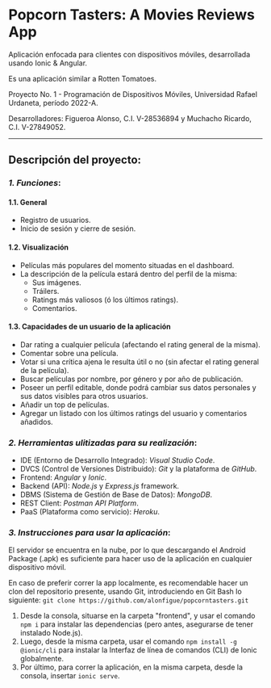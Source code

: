 # Popcorn Tasters: A Movies Reviews App
Aplicación enfocada para clientes con dispositivos móviles, desarrollada usando Ionic & Angular.

Es una aplicación similar a Rotten Tomatoes.

Proyecto No. 1 - Programación de Dispositivos Móviles, Universidad Rafael Urdaneta, período 2022-A.

Desarrolladores: Figueroa Alonso, C.I. V-28536894 y Muchacho Ricardo, C.I. V-27849052.

---

## **Descripción del proyecto:**


### *1. Funciones*:
#### 1.1. General
- Registro de usuarios.
- Inicio de sesión y cierre de sesión.
 
#### 1.2. Visualización
- Películas más populares del momento situadas en el dashboard.
- La descripción de la película estará dentro del perfil de la misma:
    - Sus imágenes.
    - Tráilers.
    - Ratings más valiosos (ó los últimos ratings).
    - Comentarios.			
                    
#### 1.3. Capacidades de un usuario de la aplicación
 - Dar rating a cualquier película (afectando el rating general de la misma).
 - Comentar sobre una película.
 - Votar si una crítica ajena le resulta útil o no (sin afectar el rating general de la película).
 - Buscar películas por nombre, por género y por año de publicación.
 - Poseer un perfil editable, donde podrá cambiar sus datos personales y sus datos visibles para otros usuarios.
 - Añadir un top de películas.
 - Agregar un listado con los últimos ratings del usuario y comentarios añadidos.


### *2. Herramientas ulitizadas para su realización*:
 - IDE (Entorno de Desarrollo Integrado): *Visual Studio Code*.
 - DVCS (Control de Versiones Distribuido): *Git* y la plataforma de *GitHub*.
 - Frontend: *Angular* y *Ionic*.
 - Backend (API): *Node.js* y *Express.js* framework.
 - DBMS (Sistema de Gestión de Base de Datos): *MongoDB*.
 - REST Client: *Postman API Platform*.
 - PaaS (Plataforma como servicio): *Heroku*.


### *3. Instrucciones para usar la aplicación*:
 El servidor se encuentra en la nube, por lo que descargando el Android Package (.apk) es suficiente para hacer uso de la aplicación en cualquier dispositivo móvil.

 En caso de preferir correr la app localmente, es recomendable hacer un clon del repositorio presente, usando Git, introduciendo en Git Bash lo siguiente: 
 `git clone https://github.com/alonfigue/popcorntasters.git`

 1. Desde la consola, situarse en la carpeta "frontend", y usar el comando `npm i` para instalar las dependencias (pero antes, asegurarse de tener instalado Node.js).
 2. Luego, desde la misma carpeta, usar el comando `npm install -g @ionic/cli` para instalar la Interfaz de línea de comandos (CLI) de Ionic globalmente.
 3. Por último, para correr la aplicación, en la misma carpeta, desde la consola, insertar `ionic serve`.

